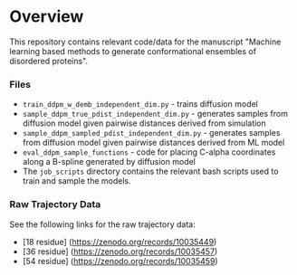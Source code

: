 Overview
==============================

This repository contains relevant code/data for the manuscript "Machine learning based methods to generate conformational ensembles of disordered proteins". 

### Files

* `train_ddpm_w_demb_independent_dim.py` - trains diffusion model
* `sample_ddpm_true_pdist_independent_dim.py` - generates samples from diffusion model given pairwise distances derived from simulation
* `sample_ddpm_sampled_pdist_independent_dim.py` - generates samples from diffusion model given pairwise distances derived from ML model
* `eval_ddpm_sample_functions` - code for placing C-alpha coordinates along a B-spline generated by diffusion model
* The `job_scripts` directory contains the relevant bash scripts used to train and sample the models. 



### Raw Trajectory Data 

See the following links for the raw trajectory data:

* [18 residue] (https://zenodo.org/records/10035449)
* [36 residue] (https://zenodo.org/records/10035457)
* [54 residue] (https://zenodo.org/records/10035459)

